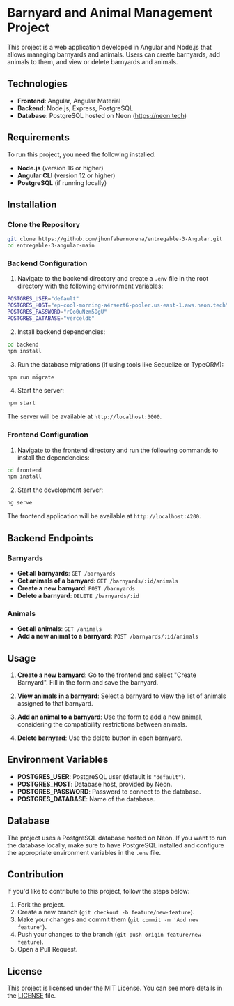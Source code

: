 
# Barnyard and Animal Management Project

This project is a web application developed in Angular and Node.js that allows managing barnyards and animals. Users can create barnyards, add animals to them, and view or delete barnyards and animals.

## Technologies

- **Frontend**: Angular, Angular Material
- **Backend**: Node.js, Express, PostgreSQL
- **Database**: PostgreSQL hosted on Neon (https://neon.tech)

## Requirements

To run this project, you need the following installed:

- **Node.js** (version 16 or higher)
- **Angular CLI** (version 12 or higher)
- **PostgreSQL** (if running locally)

## Installation

### Clone the Repository

```bash
git clone https://github.com/jhonfabernorena/entregable-3-Angular.git
cd entregable-3-angular-main
```

### Backend Configuration

1. Navigate to the backend directory and create a `.env` file in the root directory with the following environment variables:

```bash
POSTGRES_USER="default"
POSTGRES_HOST="ep-cool-morning-a4rsezt6-pooler.us-east-1.aws.neon.tech"
POSTGRES_PASSWORD="rQo0uNzm5DgU"
POSTGRES_DATABASE="verceldb"
```

2. Install backend dependencies:

```bash
cd backend
npm install
```

3. Run the database migrations (if using tools like Sequelize or TypeORM):

```bash
npm run migrate
```

4. Start the server:

```bash
npm start
```

The server will be available at `http://localhost:3000`.

### Frontend Configuration

1. Navigate to the frontend directory and run the following commands to install the dependencies:

```bash
cd frontend
npm install
```

2. Start the development server:

```bash
ng serve
```

The frontend application will be available at `http://localhost:4200`.

## Backend Endpoints

### Barnyards

- **Get all barnyards**: `GET /barnyards`
- **Get animals of a barnyard**: `GET /barnyards/:id/animals`
- **Create a new barnyard**: `POST /barnyards`
- **Delete a barnyard**: `DELETE /barnyards/:id`

### Animals

- **Get all animals**: `GET /animals`
- **Add a new animal to a barnyard**: `POST /barnyards/:id/animals`

## Usage

1. **Create a new barnyard**: Go to the frontend and select "Create Barnyard". Fill in the form and save the barnyard.

2. **View animals in a barnyard**: Select a barnyard to view the list of animals assigned to that barnyard.

3. **Add an animal to a barnyard**: Use the form to add a new animal, considering the compatibility restrictions between animals.

4. **Delete barnyard**: Use the delete button in each barnyard.

## Environment Variables

- **POSTGRES_USER**: PostgreSQL user (default is `"default"`).
- **POSTGRES_HOST**: Database host, provided by Neon.
- **POSTGRES_PASSWORD**: Password to connect to the database.
- **POSTGRES_DATABASE**: Name of the database.

## Database

The project uses a PostgreSQL database hosted on Neon. If you want to run the database locally, make sure to have PostgreSQL installed and configure the appropriate environment variables in the `.env` file.

## Contribution

If you'd like to contribute to this project, follow the steps below:

1. Fork the project.
2. Create a new branch (`git checkout -b feature/new-feature`).
3. Make your changes and commit them (`git commit -m 'Add new feature'`).
4. Push your changes to the branch (`git push origin feature/new-feature`).
5. Open a Pull Request.

## License

This project is licensed under the MIT License. You can see more details in the [LICENSE](LICENSE) file.
